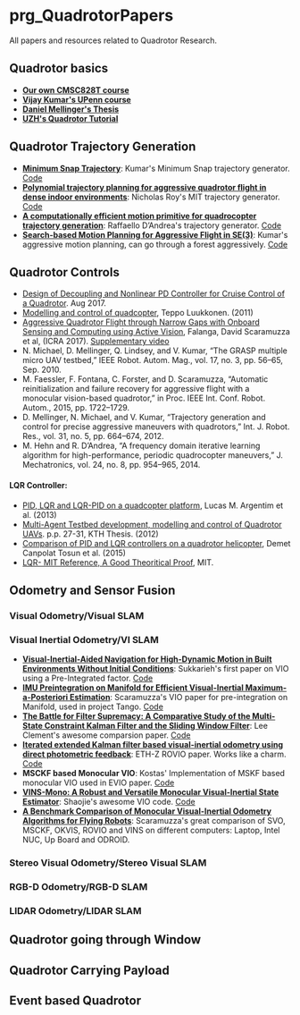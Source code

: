 # prg_QuadrotorPapers
All papers and resources related to Quadrotor Research.

## Quadrotor basics
- [**Our own CMSC828T course**](https://cmsc828t.github.io)
- [**Vijay Kumar's UPenn course**](https://alliance.seas.upenn.edu/~meam620/wiki/index.php)
- [**Daniel Mellinger's Thesis**](https://repository.upenn.edu/cgi/viewcontent.cgi?article=1705&context=edissertations)
- [**UZH's Quadrotor Tutorial**](https://github.com/uzh-rpg/rpg_quadrotor_control/blob/master/documents/theory_and_math/theory_and_math.pdf)

## Quadrotor Trajectory Generation
- [**Minimum Snap Trajectory**](http://www-personal.acfr.usyd.edu.au/spns/cdm/papers/Mellinger.pdf): Kumar's Minimum Snap trajectory generator. [Code](https://github.com/ethz-asl/mav_trajectory_generation)
- [**Polynomial trajectory planning for aggressive quadrotor flight in dense indoor environments**](https://pdfs.semanticscholar.org/8c76/f1add88df14c59f75818952beaa1ec69f62a.pdf):  Nicholas Roy's MIT trajectory generator. [Code](https://github.com/ethz-asl/mav_trajectory_generation)
- [**A computationally efficient motion primitive for quadrocopter trajectory generation**](https://flyingmachinearena.org/wp-content/publications/2015/mueTRO15.pdf): Raffaello D’Andrea's trajectory generator. [Code](https://github.com/ethz-asl/mav_trajectory_generation)
- [**Search-based Motion Planning for Aggressive Flight in SE(3)**](https://arxiv.org/pdf/1710.02748.pdf): Kumar's aggressive motion planning, can go through a forest aggressively. [Code](https://github.com/sikang/mpl_ros)


## Quadrotor Controls
- [Design of Decoupling and Nonlinear PD Controller for Cruise Control of a Quadrotor](https://arxiv.org/pdf/1708.04584.pdf). Aug 2017.
- [Modelling and control of quadcopter](http://sal.aalto.fi/publications/pdf-files/eluu11_public.pdf), Teppo Luukkonen. (2011)
- [Aggressive Quadrotor Flight through Narrow Gaps with Onboard Sensing and Computing using Active Vision](http://rpg.ifi.uzh.ch/doczercs/ICRA17_Falanga.pdf), Falanga, David Scaramuzza et al, (ICRA 2017). [Supplementary video](http://rpg.ifi.uzh.ch/aggressive_flight.html)
- N. Michael, D. Mellinger, Q. Lindsey, and V. Kumar, “The GRASP multiple micro UAV testbed,” IEEE Robot. Autom. Mag., vol. 17, no. 3, pp. 56–65, Sep. 2010.
- M. Faessler, F. Fontana, C. Forster, and D. Scaramuzza, “Automatic reinitialization and failure recovery for aggressive flight with a monocular vision-based quadrotor,” in Proc. IEEE Int. Conf. Robot. Autom., 2015, pp. 1722–1729.
- D. Mellinger, N. Michael, and V. Kumar, “Trajectory generation and control for precise aggressive maneuvers with quadrotors,” Int. J. Robot. Res., vol. 31, no. 5, pp. 664–674, 2012.
- M. Hehn and R. D’Andrea, “A frequency domain iterative learning algorithm for high-performance, periodic quadrocopter maneuvers,” J. Mechatronics, vol. 24, no. 8, pp. 954–965, 2014. 

#### LQR Controller:
- [PID, LQR and LQR-PID on a quadcopter platform](http://ieeexplore.ieee.org/document/6572698/), Lucas M. Argentim et al. (2013)
- [Multi-Agent Testbed development, modelling and control of Quadrotor UAVs](http://kth.diva-portal.org/smash/get/diva2:551115/FULLTEXT01.pdf). p.p. 27-31, KTH Thesis. (2012)
- [Comparison of PID and LQR controllers on a quadrotor helicopter](http://www.naun.org/main/UPress/saed/2015/a442014-074.pdf), Demet Canpolat Tosun et al. (2015)
- [LQR- MIT Reference, A Good Theoritical Proof](https://ocw.mit.edu/courses/mechanical-engineering/2-154-maneuvering-and-control-of-surface-and-underwater-vehicles-13-49-fall-2004/lecture-notes/lec19.pdf), MIT. 


## Odometry and Sensor Fusion
### Visual Odometry/Visual SLAM
### Visual Inertial Odometry/VI SLAM
- [**Visual-Inertial-Aided Navigation for High-Dynamic Motion in Built Environments Without Initial Conditions**](https://ieeexplore.ieee.org/document/6092505/): Sukkarieh's first paper on VIO using a Pre-Integrated factor. [Code](https://bitbucket.org/gtborg/gtsam)
- [**IMU Preintegration on Manifold for Efficient Visual-Inertial Maximum-a-Posteriori Estimation**](https://www.cc.gatech.edu/~dellaert/ftp/Forster15rss.pdf): Scaramuzza's VIO paper for pre-integration on Manifold, used in project Tango. [Code](https://bitbucket.org/gtborg/gtsam)
- [**The Battle for Filter Supremacy: A Comparative Study of the Multi-State Constraint Kalman Filter and the Sliding Window Filter**](https://ieeexplore.ieee.org/document/7158317/): Lee Clement's awesome comparsion paper. [Code](https://github.com/utiasSTARS/msckf-swf-comparison)
- [**Iterated extended Kalman filter based visual-inertial odometry using direct photometric feedback**](http://journals.sagepub.com/doi/10.1177/0278364917728574): ETH-Z ROVIO paper. Works like a charm. [Code](https://github.com/ethz-asl/rovio)
- **MSCKF based Monocular VIO**: Kostas' Implementation of MSKF based monocular VIO used in EVIO paper. [Code](https://github.com/daniilidis-group/msckf_mono)
- [**VINS-Mono: A Robust and Versatile Monocular Visual-Inertial State Estimator**](https://arxiv.org/pdf/1708.03852.pdf): Shaojie's awesome VIO code. [Code](https://github.com/HKUST-Aerial-Robotics/VINS-Mono)
- [**A Benchmark Comparison of Monocular Visual-Inertial Odometry Algorithms for Flying Robots**](http://rpg.ifi.uzh.ch/docs/ICRA18_Delmerico.pdf): Scaramuzza's great comparison of SVO, MSCKF, OKVIS, ROVIO and VINS on different computers: Laptop, Intel NUC, Up Board and ODROID. 

### Stereo Visual Odometry/Stereo Visual SLAM
### RGB-D Odometry/RGB-D SLAM
### LIDAR Odometry/LIDAR SLAM

## Quadrotor going through Window

## Quadrotor Carrying Payload

## Event based Quadrotor
